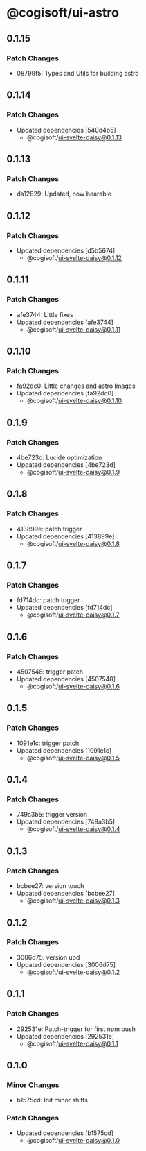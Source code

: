 # @cogisoft/ui-astro

## 0.1.15

### Patch Changes

- 08799f5: Types and Utils for building astro

## 0.1.14

### Patch Changes

- Updated dependencies [540d4b5]
  - @cogisoft/ui-svelte-daisy@0.1.13

## 0.1.13

### Patch Changes

- da12829: Updated, now bearable

## 0.1.12

### Patch Changes

- Updated dependencies [d5b5674]
  - @cogisoft/ui-svelte-daisy@0.1.12

## 0.1.11

### Patch Changes

- afe3744: Little fixes
- Updated dependencies [afe3744]
  - @cogisoft/ui-svelte-daisy@0.1.11

## 0.1.10

### Patch Changes

- fa92dc0: Little changes and astro Images
- Updated dependencies [fa92dc0]
  - @cogisoft/ui-svelte-daisy@0.1.10

## 0.1.9

### Patch Changes

- 4be723d: Lucide optimization
- Updated dependencies [4be723d]
  - @cogisoft/ui-svelte-daisy@0.1.9

## 0.1.8

### Patch Changes

- 413899e: patch trigger
- Updated dependencies [413899e]
  - @cogisoft/ui-svelte-daisy@0.1.8

## 0.1.7

### Patch Changes

- fd714dc: patch trigger
- Updated dependencies [fd714dc]
  - @cogisoft/ui-svelte-daisy@0.1.7

## 0.1.6

### Patch Changes

- 4507548: trigger patch
- Updated dependencies [4507548]
  - @cogisoft/ui-svelte-daisy@0.1.6

## 0.1.5

### Patch Changes

- 1091e1c: trigger patch
- Updated dependencies [1091e1c]
  - @cogisoft/ui-svelte-daisy@0.1.5

## 0.1.4

### Patch Changes

- 749a3b5: trigger version
- Updated dependencies [749a3b5]
  - @cogisoft/ui-svelte-daisy@0.1.4

## 0.1.3

### Patch Changes

- bcbee27: version touch
- Updated dependencies [bcbee27]
  - @cogisoft/ui-svelte-daisy@0.1.3

## 0.1.2

### Patch Changes

- 3006d75: version upd
- Updated dependencies [3006d75]
  - @cogisoft/ui-svelte-daisy@0.1.2

## 0.1.1

### Patch Changes

- 292531e: Patch-trigger for first npm push
- Updated dependencies [292531e]
  - @cogisoft/ui-svelte-daisy@0.1.1

## 0.1.0

### Minor Changes

- b1575cd: Init minor shifts

### Patch Changes

- Updated dependencies [b1575cd]
  - @cogisoft/ui-svelte-daisy@0.1.0
